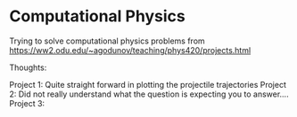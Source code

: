 # Computational Physics
 Trying to solve computational physics problems from https://ww2.odu.edu/~agodunov/teaching/phys420/projects.html 
 
Thoughts: 

Project 1: Quite straight forward in plotting the projectile trajectories 
Project 2: Did not really understand what the question is expecting you to answer....
Project 3: 